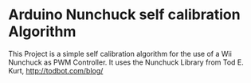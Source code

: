 Arduino Nunchuck self calibration Algorithm
=======================================

This Project is a simple self calibration algorithm for the use of a Wii Nunchuck as PWM Controller.
It uses the Nunchuck Library from Tod E. Kurt, http://todbot.com/blog/
